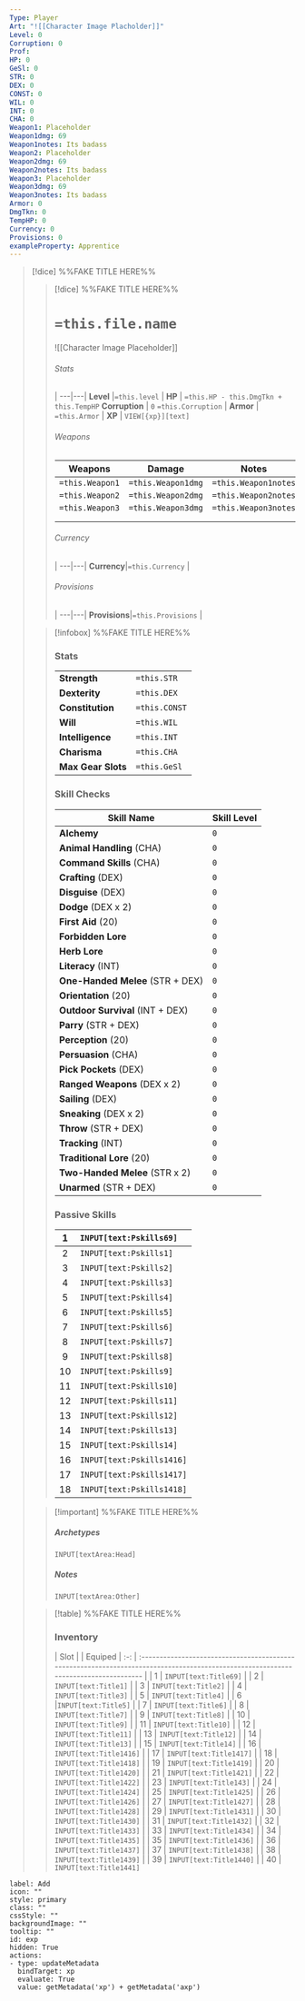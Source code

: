 ```yaml
---
Type: Player
Art: "![[Character Image Placholder]]"
Level: 0
Corruption: 0
Prof: 
HP: 0
GeSl: 0
STR: 0
DEX: 0
CONST: 0
WIL: 0
INT: 0
CHA: 0
Weapon1: Placeholder
Weapon1dmg: 69
Weapon1notes: Its badass
Weapon2: Placeholder
Weapon2dmg: 69
Weapon2notes: Its badass
Weapon3: Placeholder
Weapon3dmg: 69
Weapon3notes: Its badass
Armor: 0
DmgTkn: 0
TempHP: 0
Currency: 0
Provisions: 0
exampleProperty: Apprentice
---
```

>[!dice] %%FAKE TITLE HERE%%
>> [!dice] %%FAKE TITLE HERE%%  
>> # `=this.file.name`
>> ![[Character Image Placeholder]]
>> ###### Stats
>> |
>> ---|---|
>> **Level** |`=this.level` |
>> **HP** | `=this.HP - this.DmgTkn + this.TempHP`
>> **Corruption** | `0` `=this.Corruption` |
>> **Armor** | `=this.Armor` |
>> **XP** | `VIEW[{xp}][text]`
>>
>> ###### Weapons
>>| **Weapons** | **Damage** | **Notes** |
>>| ---------------------- | --------------- | ------------- |
>>| `=this.Weapon1` | `=this.Weapon1dmg` | `=this.Weapon1notes` |
>>| `=this.Weapon2` | `=this.Weapon2dmg` | `=this.Weapon2notes` |
>>| `=this.Weapon3` | `=this.Weapon3dmg` | `=this.Weapon3notes` |
>>| | | |
>>| | | |
>>  ###### Currency
>>  | 
>>---|---|
>>**Currency**|`=this.Currency` |
>> ###### Provisions
>>  | 
>>---|---|
>>**Provisions**|`=this.Provisions` |
>
>>[!infobox] %%FAKE TITLE HERE%%
>> ### Stats
>> |        |         |   
>>| ---- | ---- |
>>| **Strength**   | `=this.STR`  |
>>| **Dexterity**    | `=this.DEX` | 
>>| **Constitution** | `=this.CONST` |
>>| **Will**         |  `=this.WIL` | 
>>| **Intelligence** |  `=this.INT` | 
>>| **Charisma**     | `=this.CHA` | 
>>| **Max Gear Slots**     | `=this.GeSl` | 
>> ### Skill Checks
>>| **Skill Name** | **Skill Level** |
>>| ------------------------- | ----------- |
>>| **Alchemy** | `0` |
>>| **Animal Handling** (CHA) | `0` |
>>| **Command Skills** (CHA) | `0` |
>>| **Crafting** (DEX) | `0` |
>>| **Disguise** (DEX) | `0` |
>>| **Dodge** (DEX x 2) | `0` |
>>|**First Aid** (20) | `0` |
>>| **Forbidden Lore** | `0` |
>>| **Herb Lore** | `0` |
>>| **Literacy** (INT) | `0` |
>>| **One-Handed Melee** (STR + DEX) | `0` |
>>| **Orientation** (20) | `0` |
>>|**Outdoor Survival** (INT + DEX) | `0` |
>>| **Parry** (STR + DEX) | `0` |
>>| **Perception** (20) | `0` |
>>| **Persuasion** (CHA) | `0` |
>>| **Pick Pockets** (DEX) | `0` |
>>| **Ranged Weapons** (DEX x 2) | `0` |
>>| **Sailing** (DEX) | `0` |
>>| **Sneaking** (DEX x 2) | `0` |
>>| **Throw** (STR + DEX) | `0` |
>>| **Tracking** (INT) | `0` |
>>| **Traditional Lore** (20) | `0` |
>>| **Two-Handed Melee** (STR x 2) | `0` |
>>| **Unarmed** (STR + DEX) | `0` |
>>
>>
>> ### Passive Skills
>>| 1 | `INPUT[text:Pskills69]` |
>>| :-: | :----------------------------------------------------------------------------------------------------------------------------------- |
>>| 2 | `INPUT[text:Pskills1]` |
>>| 3 | `INPUT[text:Pskills2]` |
>>| 4 | `INPUT[text:Pskills3]` |
>>| 5 | `INPUT[text:Pskills4]` |
>>| 6 |`INPUT[text:Pskills5]` |
>>| 7 | `INPUT[text:Pskills6]` |
>>| 8 | `INPUT[text:Pskills7]` |
>>| 9 | `INPUT[text:Pskills8]` |
>>| 10 | `INPUT[text:Pskills9]` |
>>| 11 | `INPUT[text:Pskills10]` |
>>| 12 | `INPUT[text:Pskills11]` |
>>| 13 | `INPUT[text:Pskills12]` |
>>| 14 | `INPUT[text:Pskills13]` |
>>| 15 | `INPUT[text:Pskills14]` |
>>| 16 | `INPUT[text:Pskills1416]` |
>>| 17 | `INPUT[text:Pskills1417]` |
>>| 18 | `INPUT[text:Pskills1418]`
>
>>[!important] %%FAKE TITLE HERE%%
>>##### Archetypes
>>`INPUT[textArea:Head]`
>>##### Notes
>>`INPUT[textArea:Other]`
>
>>[!table] %%FAKE TITLE HERE%%
>> ### Inventory
>>| Slot |  | Equiped
>>| :-: | :----------------------------------------------------------------------------------------------------------------------------------- |
>>| 1 | `INPUT[text:Title69]` |
>>| 2 | `INPUT[text:Title1]` |
>>| 3 | `INPUT[text:Title2]` |
>>| 4 | `INPUT[text:Title3]` |
>>| 5 | `INPUT[text:Title4]` |
>>| 6 |`INPUT[text:Title5]` |
>>| 7 | `INPUT[text:Title6]` |
>>| 8 | `INPUT[text:Title7]` |
>>| 9 | `INPUT[text:Title8]` |
>>| 10 | `INPUT[text:Title9]` |
>>| 11 | `INPUT[text:Title10]` |
>>| 12 | `INPUT[text:Title11]` |
>>| 13 | `INPUT[text:Title12]` |
>>| 14 | `INPUT[text:Title13]` |
>>| 15 | `INPUT[text:Title14]` |
>>| 16 | `INPUT[text:Title1416]` |
>>| 17 | `INPUT[text:Title1417]` |
>>| 18 | `INPUT[text:Title1418]` |
>>| 19 | `INPUT[text:Title1419]` |
>>| 20 | `INPUT[text:Title1420]` |
>>| 21 | `INPUT[text:Title1421]` |
>>| 22 | `INPUT[text:Title1422]` |
>>| 23 | `INPUT[text:Title143]` |
>>| 24 | `INPUT[text:Title1424]` |
>>| 25 | `INPUT[text:Title1425]` |
>>| 26 | `INPUT[text:Title1426]` |
>>| 27 | `INPUT[text:Title1427]` |
>>| 28 | `INPUT[text:Title1428]` |
>>| 29 | `INPUT[text:Title1431]` |
>>| 30 | `INPUT[text:Title1430]` |
>>| 31 | `INPUT[text:Title1432]` |
>>| 32 | `INPUT[text:Title1433]` |
>>| 33 | `INPUT[text:Title1434]` |
>>| 34 | `INPUT[text:Title1435]` |
>>| 35 | `INPUT[text:Title1436]` |
>>| 36 | `INPUT[text:Title1437]` |
>>| 37 | `INPUT[text:Title1438]` |
>>| 38 | `INPUT[text:Title1439]` |
>>| 39 | `INPUT[text:Title1440]` |
>>| 40 | `INPUT[text:Title1441]`                                                                                                

```meta-bind-button
label: Add
icon: ""
style: primary
class: ""
cssStyle: ""
backgroundImage: ""
tooltip: ""
id: exp
hidden: True
actions:
- type: updateMetadata
  bindTarget: xp
  evaluate: True
  value: getMetadata('xp') + getMetadata('axp')

```